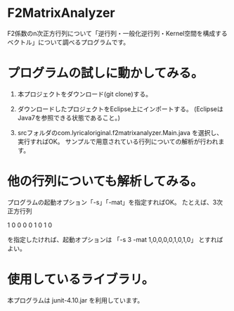 # F2MatrixAnalyzer
F2係数のn次正方行列について「逆行列・一般化逆行列・Kernel空間を構成するベクトル」について調べるプログラムです。

# プログラムの試しに動かしてみる。

1. 本プロジェクトをダウンロード(git clone)する。

2. ダウンロードしたプロジェクトをEclipse上にインポートする。
(EclipseはJava7を参照できる状態であること。)

3. srcフォルダのcom.lyricaloriginal.f2matrixanalyzer.Main.java
を選択し、実行すればOK。
サンプルで用意されている行列についての解析が行われます。

# 他の行列についても解析してみる。

プログラムの起動オプション「-s」「-mat」を指定すればOK。
たとえば、3次正方行列

1 0 0 
0 0 1
0 1 0

を指定したければ、起動オプションは
「-s 3 -mat 1,0,0,0,0,1,0,1,0」
とすればよい。

# 使用しているライブラリ。

本プログラムは
junit-4.10.jar
を利用しています。

